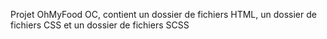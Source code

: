 Projet OhMyFood OC, contient un dossier de fichiers HTML, un dossier de fichiers CSS et un dossier de fichiers SCSS
